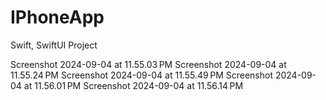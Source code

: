 # IPhoneApp
Swift, SwiftUI Project


Screenshot 2024-09-04 at 11.55.03 PM
Screenshot 2024-09-04 at 11.55.24 PM
Screenshot 2024-09-04 at 11.55.49 PM
Screenshot 2024-09-04 at 11.56.01 PM
Screenshot 2024-09-04 at 11.56.14 PM

